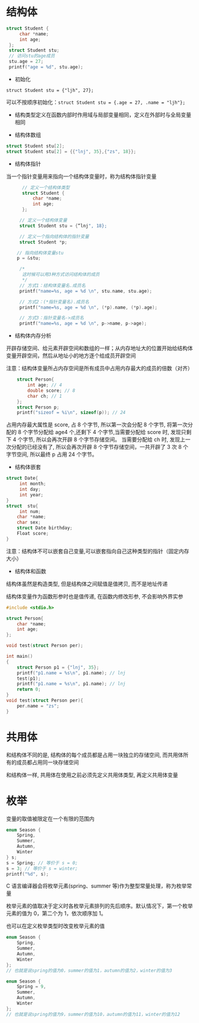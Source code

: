 # 结构体

```cpp
struct Student {
     char *name;
     int age;
 };
 struct Student stu;
 // 访问stu的age成员
 stu.age = 27;
 printf("age = %d", stu.age);
```

- 初始化

`struct Student stu = {"ljh", 27};`

可以不按顺序初始化：`struct Student stu = {.age = 27, .name = "ljh"};`

- 结构类型定义在函数内部时作用域与局部变量相同，定义在外部时与全局变量相同

- 结构体数组

```cpp
struct Student stu[2];
struct Student stu[2] = {{"lnj", 35},{"zs", 18}};
```

- 结构体指针

当一个指针变量用来指向一个结构体变量时，称为结构体指针变量

```cpp
      // 定义一个结构体类型
      struct Student {
          char *name;
          int age;
      };

     // 定义一个结构体变量
     struct Student stu = {“lnj", 18};

     // 定义一个指向结构体的指针变量
     struct Student *p;

    // 指向结构体变量stu
    p = &stu;

     /*
      这时候可以用3种方式访问结构体的成员
      */
     // 方式1：结构体变量名.成员名
     printf("name=%s, age = %d \n", stu.name, stu.age);

     // 方式2：(*指针变量名).成员名
     printf("name=%s, age = %d \n", (*p).name, (*p).age);

     // 方式3：指针变量名->成员名
     printf("name=%s, age = %d \n", p->name, p->age);
```

- 结构体内存分析

开辟存储空间、给元素开辟空间和数组的一样；从内存地址大的位置开始给结构体变量开辟空间，然后从地址小的地方逐个给成员开辟空间

注意：结构体变量所占内存空间是所有成员中占用内存最大的成员的倍数（对齐）

```cpp
    struct Person{
        int age; // 4
        double score; // 8
        char ch; // 1
    };
    struct Person p;
    printf("sizeof = %i\n", sizeof(p)); // 24
```

占用内存最大属性是 score, 占 8 个字节, 所以第一次会分配 8 个字节, 将第一次分配的 8 个字节分配给 age4 个,还剩下 4 个字节,当需要分配给 score 时, 发现只剩下 4 个字节, 所以会再次开辟 8 个字节存储空间。 当需要分配给 ch 时, 发现上一次分配的已经没有了, 所以会再次开辟 8 个字节存储空间，一共开辟了 3 次 8 个字节空间, 所以最终 p 占用 24 个字节。

- 结构体嵌套

```cpp
struct Date{
     int month;
     int day;
     int year;
}
struct  stu{
     int num;
    char *name;
    char sex;
    struct Date birthday;
    Float score;
}
```

注意：结构体不可以嵌套自己变量,可以嵌套指向自己这种类型的指针（固定内存大小）

- 结构体和函数

结构体虽然是构造类型, 但是结构体之间赋值是值拷贝, 而不是地址传递

结构体变量作为函数形参时也是值传递, 在函数内修改形参, 不会影响外界实参

```c
#include <stdio.h>

struct Person{
    char *name;
    int age;
};

void test(struct Person per);

int main()
{
    struct Person p1 = {"lnj", 35};
    printf("p1.name = %s\n", p1.name); // lnj
    test(p1);
    printf("p1.name = %s\n", p1.name); // lnj
    return 0;
}
void test(struct Person per){
    per.name = "zs";
}
```

# 共用体

和结构体不同的是, 结构体的每个成员都是占用一块独立的存储空间, 而共用体所有的成员都占用同一块存储空间

和结构体一样, 共用体在使用之前必须先定义共用体类型, 再定义共用体变量

# 枚举

变量的取值被限定在一个有限的范围内

```c
enum Season {
    Spring,
    Summer,
    Autumn,
    Winter
} s;
s = Spring; // 等价于 s = 0;
s = 3; // 等价于 s = winter;
printf("%d", s);
```

C 语言编译器会将枚举元素(spring、summer 等)作为整型常量处理，称为枚举常量

枚举元素的值取决于定义时各枚举元素排列的先后顺序。默认情况下，第一个枚举元素的值为 0，第二个为 1，依次顺序加 1。

也可以在定义枚举类型时改变枚举元素的值

```c
enum Season {
    Spring,
    Summer,
    Autumn,
    Winter
};
// 也就是说spring的值为0，summer的值为1，autumn的值为2，winter的值为3

enum Season {
    Spring = 9,
    Summer,
    Autumn,
    Winter
};
// 也就是说spring的值为9，summer的值为10，autumn的值为11，winter的值为12
```

